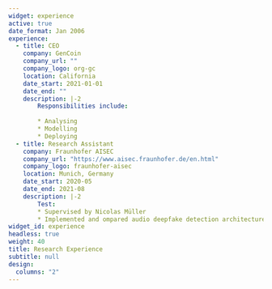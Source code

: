 ```yaml
---
widget: experience
active: true
date_format: Jan 2006
experience:
  - title: CEO
    company: GenCoin
    company_url: ""
    company_logo: org-gc
    location: California
    date_start: 2021-01-01
    date_end: ""
    description: |-2
        Responsibilities include:
        
        * Analysing
        * Modelling
        * Deploying
  - title: Research Assistant
    company: Fraunhofer AISEC
    company_url: "https://www.aisec.fraunhofer.de/en.html"
    company_logo: fraunhofer-aisec
    location: Munich, Germany
    date_start: 2020-05
    date_end: 2021-08
    description: |-2
        Test:
        * Supervised by Nicolas Müller
        * Implemented and ompared audio deepfake detection architectures
widget_id: experience
headless: true
weight: 40
title: Research Experience
subtitle: null
design:
  columns: "2"
---
```

